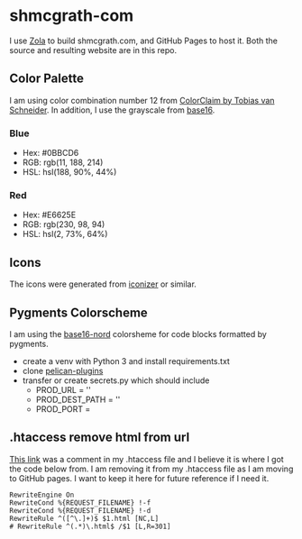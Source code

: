 # shmcgrath-com
I use [Zola](https://www.getzola.org/) to build shmcgrath.com, and GitHub Pages to host it. Both the source and resulting website are in this repo.

## Color Palette
I am using color combination number 12 from [ColorClaim by Tobias van Schneider](https://www.vanschneider.com/colors). In addition, I use the grayscale from [base16](http://chriskempson.com/projects/base16/).

### Blue
- Hex: #0BBCD6
- RGB: rgb(11, 188, 214)
- HSL: hsl(188, 90%, 44%)

### Red
- Hex: #E6625E
- RGB: rgb(230, 98, 94)
- HSL: hsl(2, 73%, 64%)

## Icons
The icons were generated from [iconizer](http://iconizer.net) or similar.

## Pygments Colorscheme
I am using the [base16-nord](https://github.com/mohd-akram/base16-pygments) colorsheme for code blocks formatted by pygments.

- create a venv with Python 3 and install requirements.txt
- clone [pelican-plugins](https://github.com/getpelican/pelican-plugins)
- transfer or create secrets.py which should include
    - PROD_URL = ''
    - PROD_DEST_PATH = ''
    - PROD_PORT = 
## .htaccess remove html from url

[This link](https://stackoverflow.com/questions/5730092/how-to-remove-html-from-url) was a comment in my .htaccess file and I believe it is where I got the code below from. I am removing it from my .htaccess file as I am moving to GitHub pages. I want to keep it here for future reference if I need it.

```
RewriteEngine On
RewriteCond %{REQUEST_FILENAME} !-f
RewriteCond %{REQUEST_FILENAME} !-d
RewriteRule ^([^\.]+)$ $1.html [NC,L]
# RewriteRule ^(.*)\.html$ /$1 [L,R=301]
```
